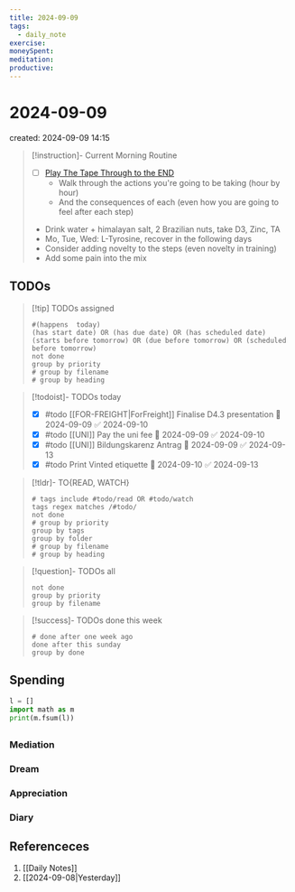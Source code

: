 ```yaml
---
title: 2024-09-09
tags:
  - daily_note
exercise: 
moneySpent: 
meditation:
productive:
---
```

# 2024-09-09
created: 2024-09-09 14:15

> [!instruction]- Current Morning Routine
> - [ ] [Play The Tape Through to the END](https://youtu.be/6CWq8wyS90o?si=FdqthmYdGg12ubuB)
> 	- Walk through the actions you're going to be taking (hour by hour)
> 	- And the consequences of each (even how you are going to feel after each step)
> - Drink water + himalayan salt, 2 Brazilian nuts, take D3, Zinc, TA
> - Mo, Tue, Wed: L-Tyrosine, recover in the following days
> - Consider adding novelty to the steps (even novelty in training)
> - Add some pain into the mix

## TODOs
>[!tip] TODOs assigned
> ```tasks
> #(happens  today)
> (has start date) OR (has due date) OR (has scheduled date)
> (starts before tomorrow) OR (due before tomorrow) OR (scheduled before tomorrow)
> not done
> group by priority
> # group by filename
> # group by heading
> ```

>[!todoist]- TODOs today
>- [x] #todo [[FOR-FREIGHT|ForFreight]] Finalise D4.3 presentation 🛫 2024-09-09 ✅ 2024-09-10
>- [x] #todo [[UNI]] Pay the uni fee 🛫 2024-09-09 ✅ 2024-09-10
>- [x] #todo [[UNI]] Bildungskarenz Antrag 🛫 2024-09-09 ✅ 2024-09-13
>- [x] #todo Print Vinted etiquette 🛫 2024-09-10 ✅ 2024-09-13

>[!tldr]- TO{READ, WATCH}
> ```tasks
> # tags include #todo/read OR #todo/watch 
> tags regex matches /#todo/
> not done
> # group by priority
> group by tags
> group by folder
> # group by filename
> # group by heading
> ```

>[!question]- TODOs all
> ```tasks
> not done
> group by priority
> group by filename
> ```

>[!success]- TODOs done this week
> ```tasks
> # done after one week ago
> done after this sunday
> group by done
>  ```

## Spending
```python
l = []
import math as m
print(m.fsum(l))
```

##

### Mediation
### Dream

### Appreciation

### Diary

## Referenceces
1. [[Daily Notes]]
2. [[2024-09-08|Yesterday]]